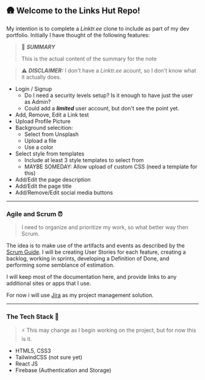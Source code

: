 ## 🛖 Welcome to the Links Hut Repo!

My intention is to complete a _Linktr.ee_ clone to include as part of my dev portfolio. Initially I have thought of the following features:

> 📝  ***SUMMARY***
> 
> This is the actual content of the summary for the note


> ⚠️ ***DISCLAIMER:***  I don't have a _Linktr.ee_ acount, so I don't know what it actually does.

- Login / Signup 
	- Do I need a security levels setup? Is it enough to have just the user as Admin?
	- Could add a ***limited*** user account, but don't see the point yet.
- Add, Remove, Edit a Link test
- Upload Profile Picture
- Background selecition:
	- Select from Unsplash
	- Upload a file
	- Use a color
- Select style from templates
	- Include at least 3 style templates to select from
	- MAYBE SOMEDAY: Allow upload of custom CSS (need a template for this)
- Add/Edit the page description
- Add/Edit the page title
- Add/Remove/Edit social media buttons

---
### Agile and Scrum ⏰

> I need to organize and prioritize  my work, so what better way then Scrum.

The idea is to make use of the artifacts and events as described by the [Scrum Guide](https://www.scrum.org/resources/scrum-guide). I will be creating User Stories for each feature, creating a backlog, working in sprints, developing a Definition of Done, and performing some semblance of estimation.

I will keep most of the documentation here, and provide links to any additional sites or apps that I  use. 

For now i will use [Jira](https://www.atlassian.com/software/jira) as my project management solution.

---
### The Tech Stack 👾
> ⚡️ This may change as I begin working on the project, but for now this is it.

- HTML5, CSS3
- TailwindCSS (not sure yet)
- React JS
- Firebase (Authentication and Storage)

